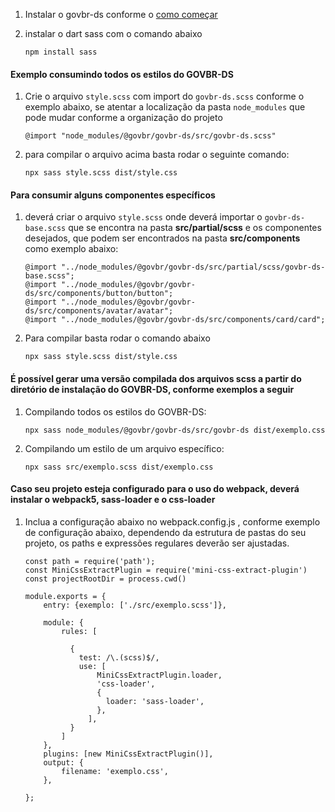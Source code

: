 [version]: # '1.0.0'

1. Instalar o govbr-ds conforme o [como começar](/introducao/como-comecar)

2. instalar o dart sass com o comando abaixo

    ```text
    npm install sass
    ```

#### Exemplo consumindo todos os estilos do GOVBR-DS

1. Crie o arquivo `style.scss` com import do `govbr-ds.scss` conforme o exemplo abaixo, se atentar a localização da pasta `node_modules` que pode mudar conforme a organização do projeto

    ```text
    @import "node_modules/@govbr/govbr-ds/src/govbr-ds.scss"
    ```

1. para compilar o arquivo acima basta rodar o seguinte comando:

    ```text
    npx sass style.scss dist/style.css 
    ```

#### Para consumir alguns componentes específicos

1. deverá criar o arquivo ``style.scss`` onde deverá importar o ``govbr-ds-base.scss`` que se encontra na pasta **src/partial/scss** e os componentes desejados, que podem ser encontrados na pasta **src/components** como exemplo abaixo:

    ```text
    @import "../node_modules/@govbr/govbr-ds/src/partial/scss/govbr-ds-base.scss";
    @import "../node_modules/@govbr/govbr-ds/src/components/button/button";
    @import "../node_modules/@govbr/govbr-ds/src/components/avatar/avatar";
    @import "../node_modules/@govbr/govbr-ds/src/components/card/card";
    ```

1. Para compilar basta rodar o comando abaixo

    ```text
    npx sass style.scss dist/style.css 
    ```

#### É possível gerar uma versão compilada dos arquivos scss a partir do diretório de instalação do GOVBR-DS, conforme exemplos a seguir

1. Compilando todos os estilos do GOVBR-DS:

    ```text
    npx sass node_modules/@govbr/govbr-ds/src/govbr-ds dist/exemplo.css
    ```

1. Compilando um estilo de um arquivo específico:

    ```text
    npx sass src/exemplo.scss dist/exemplo.css
    ```

#### Caso seu projeto esteja configurado para o uso do webpack, deverá instalar o webpack5, sass-loader e o css-loader

1. Inclua a configuração abaixo no webpack.config.js , conforme exemplo de configuração abaixo, dependendo da estrutura de pastas do seu projeto, os paths e expressões regulares deverão ser ajustadas.

    ```text
    const path = require('path');
    const MiniCssExtractPlugin = require('mini-css-extract-plugin')
    const projectRootDir = process.cwd()

    module.exports = {
        entry: {exemplo: ['./src/exemplo.scss']},
        
        module: {
            rules: [
              
              {
                test: /\.(scss)$/,
                use: [
                    MiniCssExtractPlugin.loader,
                    'css-loader',
                    {
                      loader: 'sass-loader',
                    },
                  ],
              }
            ]
        },
        plugins: [new MiniCssExtractPlugin()],
        output: {
            filename: 'exemplo.css',
        },
        
    };
    ```
